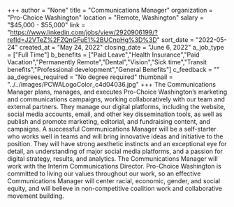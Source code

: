 +++
author = "None"
title = "Communications Manager"
organization = "Pro-Choice Washington"
location = "Remote, Washington"
salary = "$45,000 - $55,000"
link = "https://www.linkedin.com/jobs/view/2920906199/?refId=J2VTeZ%2FZQnGFuE1%2BUCnpHg%3D%3D"
sort_date = "2022-05-24"
created_at = "May 24, 2022"
closing_date = "June 6, 2022"
a_job_type = ["Full Time"]
b_benefits = ["Paid Leave","Health Insurance","Paid Vacation","Permanently Remote","Dental","Vision","Sick time","Transit benefits","Professional development","General Benefits"]
c_feedback = ""
aa_degrees_required = "No degree required"
thumbnail = "../../images/PCWALogoColor_c4d04036.jpg"
+++
The Communications Manager plans, manages, and executes Pro-Choice Washington’s marketing and communications campaigns, working collaboratively with our team and external partners. They manage our digital platforms, including the website, social media accounts, email, and other key dissemination tools, as well as publish and promote marketing, editorial, and fundraising content, and campaigns. A successful Communications Manager will be a self-starter who works well in teams and will bring innovative ideas and initiative to the position. They will have strong aesthetic instincts and an exceptional eye for detail, an understanding of major social media platforms, and a passion for digital strategy, results, and analytics. The Communications Manager will work with the Interim Communications Director. Pro-Choice Washington is committed to living our values throughout our work, so an effective Communications Manager will center racial, economic, gender, and social equity, and will believe in non-competitive coalition work and collaborative movement building.